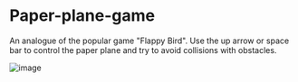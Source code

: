 # Paper-plane-game

An analogue of the popular game "Flappy Bird". Use the up arrow or space bar to control the paper plane and try to avoid collisions with obstacles.

![image](https://user-images.githubusercontent.com/63055096/134553306-a2d367c0-96d5-472a-b5a9-f62cb45a7a7c.png)

